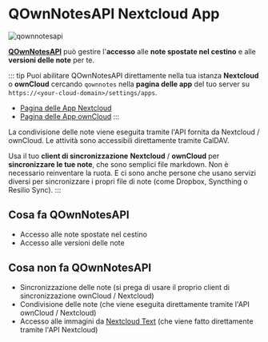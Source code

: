 # QOwnNotesAPI Nextcloud App

![qownnotesapi](/img/qownnotesapi.png)

[**QOwnNotesAPI**](https://github.com/pbek/qownnotesapi) può gestire l'**accesso** alle **note spostate nel cestino** e alle **versioni delle note** per te.

::: tip
Puoi abilitare QOwnNotesAPI direttamente nella tua istanza **Nextcloud** o **ownCloud** cercando `qownnotes` nella **pagina delle app** del tuo server su `https://<your-cloud-domain>/settings/apps`.

- [Pagina delle App Nextcloud](https://apps.nextcloud.com/apps/qownnotesapi)
- [Pagina delle App ownCloud](https://marketplace.owncloud.com/apps/qownnotesapi)
:::

La condivisione delle note viene eseguita tramite l'API fornita da Nextcloud / ownCloud. Le attività sono accessibili direttamente tramite CalDAV.

Usa il tuo **client di sincronizzazione** **Nextcloud** / **ownCloud** per **sincronizzare le tue note**, che sono semplici file markdown. Non è necessario reinventare la ruota. E ci sono anche persone che usano servizi diversi per sincronizzare i propri file di note (come Dropbox, Syncthing o Resilio Sync).
:::

## Cosa fa QOwnNotesAPI

- Accesso alle note spostate nel cestino
- Accesso alle versioni delle note

## Cosa non fa QOwnNotesAPI

- Sincronizzazione delle note (si prega di usare il proprio client di sincronizzazione ownCloud / Nextcloud)
- Condivisione delle note (che viene eseguita direttamente tramite l'API ownCloud / Nextcloud)
- Accesso alle immagini da [Nextcloud Text](https://github.com/nextcloud/text) (che viene fatto direttamente tramite l'API Nextcloud)
